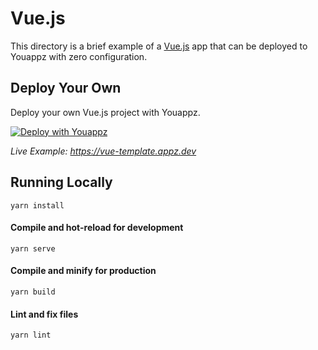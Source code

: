 # Vue.js

This directory is a brief example of a [Vue.js](https://vuejs.org/) app that can be deployed to Youappz with zero configuration.

## Deploy Your Own

Deploy your own Vue.js project with Youappz.

[![Deploy with Youappz](https://youappz.com/button)](https://youappz.com/new/?url=https://get.youappz.com/examples/vue.tar.gz)

_Live Example: https://vue-template.appz.dev_

## Running Locally

```
yarn install
```

#### Compile and hot-reload for development

```
yarn serve
```

#### Compile and minify for production

```
yarn build
```

#### Lint and fix files

```
yarn lint
```